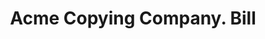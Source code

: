 ---
doi: 10.7916/D89P4CS3
date_other: '1890'
date_other_textual: 1890-1899
form: printed ephemera
genre:
- Invoices
name:
- Acme Copying Company
object_in_context_url: https://biggert.cul.columbia.edu/items/view/ave_biggert_01737
subject_hierarchical_geographic:
- Chicago, Illinois, United States
subject_name:
- Acme Copying Company
title: Acme Copying Company. Bill
sort_title: Acme Copying Company. Bill
call_number: ave_biggert_01737
coordinates:
- 41.83694444444445,-87.68472222222222
pid: ave_biggert_01737
identifiers: ave_biggert_01737
thumbnail: https://derivativo-2.library.columbia.edu/iiif/2/ldpd:490885/full/!256,256/0/native.jpg
permalink: "/items/ave_biggert_01737/"
layout: iiif-image-page
---